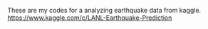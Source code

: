 These are my codes for a analyzing earthquake data from kaggle. 
https://www.kaggle.com/c/LANL-Earthquake-Prediction

